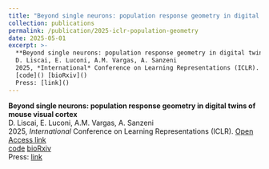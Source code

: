 ```yaml
---
title: "Beyond single neurons: population response geometry in digital twins of mouse visual cortex"
collection: publications
permalink: /publication/2025-iclr-population-geometry
date: 2025-05-01
excerpt: >-
  **Beyond single neurons: population response geometry in digital twins of mouse visual cortex**  
  D. Liscai, E. Luconi, A.M. Vargas, A. Sanzeni  
  2025, *International* Conference on Learning Representations (ICLR). [Open Access link](https://openreview.net/)  
  [code]() [bioRxiv]()  
  Press: [link]()  
---
```


**Beyond single neurons: population response geometry in digital twins of mouse visual cortex**  
D. Liscai, E. Luconi, A.M. Vargas, A. Sanzeni  
2025, *International* Conference on Learning Representations (ICLR). [Open Access link](https://openreview.net/)  
[code]() [bioRxiv]()  
Press: [link]()  
